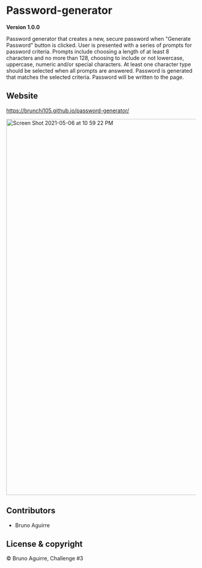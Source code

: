 # Password-generator

**Version 1.0.0**

Password generator that creates a new, secure password when "Generate Password" button is clicked. User is presented with a series of prompts for password criteria. Prompts include choosing a length of at least 8 characters and no more than 128, choosing to include or not lowercase, uppercase, numeric and/or special characters. At least one character type should be selected when all prompts are answered. Password is generated that matches the selected criteria. Password will be written to the page. 

## Website
 https://brunchi105.github.io/password-generator/

<img width="1001" alt="Screen Shot 2021-05-06 at 10 59 22 PM" src="https://user-images.githubusercontent.com/82074017/117404456-d544b080-aebe-11eb-9d0e-db6695c0d1db.png">

## Contributors

- Bruno Aguirre

## License & copyright

© Bruno Aguirre, Challenge #3